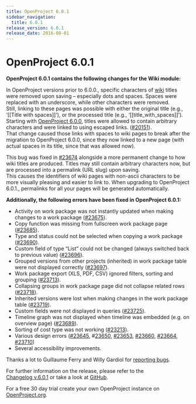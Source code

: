 ```yaml
---
title: OpenProject 6.0.1
sidebar_navigation:
  title: 6.0.1
release_version: 6.0.1
release_date: 2016-08-01
---
```


# OpenProject 6.0.1

**OpenProject 6.0.1 contains the following changes for the Wiki module:**

In OpenProject versions prior to 6.0.0., specific characters of
[wiki](../../../user-guide/wiki/) titles were removed
upon saving – especially dots and spaces. Spaces were replaced with an
underscore, while other characters were removed.  
Still, linking to these pages was possible with either the original
title (e.g., ‘\[\[Title with spaces\]\]’), or the processed title (e.g.,
‘\[\[title\_with\_spaces\]\]’).  
Starting
with [OpenProject 6.0.0](https://www.openproject.org/blog/openproject-6-0-released/), titles
were allowed to contain arbitrary characters and were linked to using
escaped links.
([#20151](https://community.openproject.org/wp/20151)).  
That change caused those links with spaces to wiki pages to break after
the migration to OpenProject 6.0.0, since they now linked to a new page
(with actual spaces in its title, since that was allowed now).

This bug was fixed in
[#23674](https://community.openproject.org/wp/23674) alongside
a more permanent change to how wiki titles are produced. Titles may
still contain arbitrary characters now, but are processed into a
permalink (URL slug) upon saving.  
This causes the identifiers of wiki pages with non-ascii characters to
be more visually pleasing and easier to link to. When upgrading to
OpenProject 6.0.1., permalinks for all your pages will be generated
automatically.

**Additionally, the following errors have been fixed in OpenProject
6.0.1:**

  - Activity
    on work package was not instantly updated when making changes to a
    work package
    ([#23675](https://community.openproject.org/wp/23675)).
  - Copy function was missing from fullscreen work package page
    ([#23685](https://community.openproject.org/wp/23685)).
  - Type
    and status could not be selected when copying a work package
    ([#23690](https://community.openproject.org/wp/23690)).
  - Custom field of type “List” could not be changed (always switched
    back to previous value)
    ([#23696](https://community.openproject.org/wp/23696)).
  - Grouped versions from other projects (inherited) in work package
    table were not displayed correctly
    ([#23697](https://community.openproject.org/wp/23697)).
  - Work package export (XLS, PDF, CSV) ignored filters, sorting and
    grouping
    ([#23713](https://community.openproject.org/wp/23713)).
  - Collapsing groups in work package page did not collapse related rows
    ([#23718](https://community.openproject.org/wp/23718)).
  - Inherited versions were lost when making changes in the work package
    table
    ([#23719](https://community.openproject.org/wp/23719)).
  - Custom fields were not displayed in queries
    ([#23725](https://community.openproject.org/wp/23725)).
  - Timeline
    graph was not displayed when timeline was embedded (e.g. on overview
    page)
    ([#23689](https://community.openproject.org/wp/23689)).
  - Sorting of cost type was not working
    ([#23213](https://community.openproject.org/wp/23213)).
  - Various design errors
    ([#23645](https://community.openproject.org/wp/23645), \#[23650](https://community.openproject.org/wp/23650),
    [#23653](https://community.openproject.org/wp/23653),
    [#23660](https://community.openproject.org/wp/23660),
    [#23664](https://community.openproject.org/wp/23664),
    [#23710](https://community.openproject.org/wp/23710))
  - Several accessibility improvements.

Thanks a lot to Guillaume Ferry and Willy Gardiol for [reporting
bugs](../../../development/report-a-bug/).

For further information on the release, please refer to the  
[Changelog v.6.0.1](https://community.openproject.org/versions/807) 
or take a look at
[GitHub](https://github.com/opf/openproject/tree/v6.0.1).

For a free 30 day trial create your own OpenProject instance on
[OpenProject.org](https://openproject.org/).

